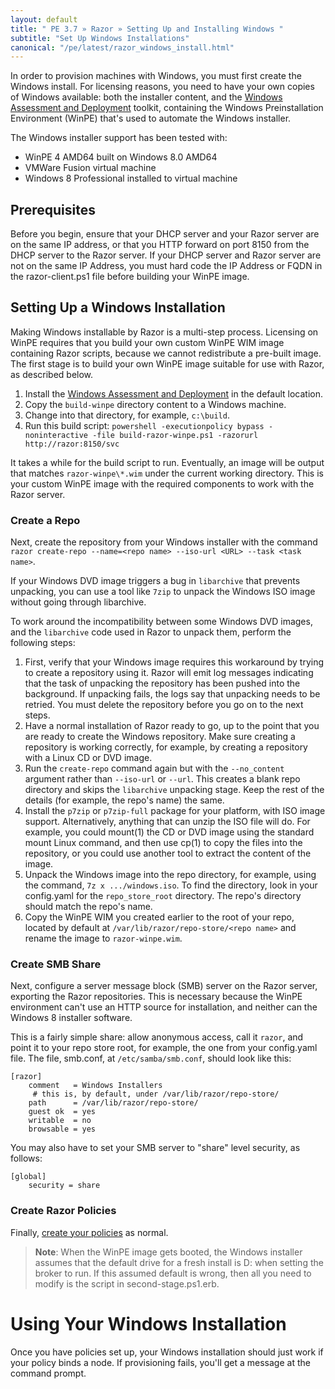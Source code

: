 ```yaml
---
layout: default
title: " PE 3.7 » Razor » Setting Up and Installing Windows "
subtitle: "Set Up Windows Installations"
canonical: "/pe/latest/razor_windows_install.html"
---
```


In order to provision machines with Windows, you must first create the Windows install. For licensing reasons, you need to have your own copies of Windows available: both the installer content, and the [Windows Assessment and Deployment](http://msdn.microsoft.com/en-us/library/windows/hardware/hh825486.aspx) toolkit, containing the Windows Preinstallation Environment (WinPE) that's used to automate the Windows installer.

The Windows installer support has been tested with:

 * WinPE 4 AMD64 built on Windows 8.0 AMD64
 * VMWare Fusion virtual machine
 * Windows 8 Professional installed to virtual machine

## Prerequisites

Before you begin, ensure that your DHCP server and your Razor server are on the same IP address, or that you HTTP forward on port 8150 from the DHCP server to the Razor server. If your DHCP server and Razor server are not on the same IP Address, you must hard code the IP Address or FQDN in the razor-client.ps1 file before building your WinPE image.

## Setting Up a Windows Installation

Making Windows installable by Razor is a multi-step process. Licensing on WinPE requires that you build your own custom WinPE WIM image containing Razor scripts, because we cannot redistribute a pre-built image.  The first stage is to build your own WinPE image suitable for use with Razor, as described below.

1. Install the [Windows Assessment and Deployment](http://msdn.microsoft.com/en-us/library/windows/hardware/hh825486.aspx) in the default location.
2. Copy the `build-winpe` directory content to a Windows machine.
3. Change into that directory, for example, `c:\build`.
4. Run this build script: `powershell -executionpolicy bypass -noninteractive -file build-razor-winpe.ps1 -razorurl http://razor:8150/svc`

It takes a while for the build script to run. Eventually, an image will be output that matches `razor-winpe\*.wim` under the current working directory.  This is your custom WinPE image with the required components to work with the Razor server.

### Create a Repo
Next, create the repository from your Windows installer with the command `razor create-repo --name=<repo name> --iso-url <URL> --task <task name>`.

If your Windows DVD image triggers a bug in `libarchive` that prevents unpacking, you can use a tool like `7zip` to unpack the Windows ISO image without going through libarchive.

To work around the incompatibility between some Windows DVD images, and the `libarchive` code used in Razor to unpack them, perform the following steps:

1. First, verify that your Windows image requires this workaround by trying to create a repository using it.
Razor will emit log messages indicating that the task of unpacking the repository has been pushed into the background. If unpacking fails, the logs say that unpacking needs to be retried. You must delete the repository before you go on to the next steps.
2. Have a normal installation of Razor ready to go, up to the point that you are ready to create the Windows repository. Make sure creating a repository is working correctly, for example, by creating a repository with a Linux CD or DVD image.
3. Run the `create-repo` command again but with the `--no_content` argument rather than `--iso-url` or `--url`. This creates a blank repo directory and skips the `libarchive` unpacking stage. Keep the rest of the details (for example, the repo's name) the same.
4. Install the `p7zip` or `p7zip-full` package for your platform, with ISO image support.
Alternatively, anything that can unzip the ISO file will do. For example, you could mount(1) the CD or DVD image using the standard mount Linux command, and then use cp(1) to copy the files into the repository, or you could use another tool to extract the content of the image.
5. Unpack the Windows image into the repo directory, for example, using the command, `7z x .../windows.iso`. To find the directory, look in your config.yaml for the `repo_store_root` directory. The repo's directory should match the repo's name.
6. Copy the WinPE WIM you created earlier to the root of your repo, located by default at `/var/lib/razor/repo-store/<repo name>` and rename the image to `razor-winpe.wim`.

### Create SMB Share

Next, configure a server message block (SMB) server on the Razor server, exporting the Razor repositories. This is necessary because the WinPE environment can't use an HTTP source for installation, and neither can the Windows 8 installer software.

This is a fairly simple share: allow anonymous access, call it `razor`, and point it to your repo store root, for example, the one from your config.yaml file. The file, smb.conf, at  `/etc/samba/smb.conf`, should look like this:


	[razor]
  		comment   = Windows Installers
 		 # this is, by default, under /var/lib/razor/repo-store/
  		path      = /var/lib/razor/repo-store/
  		guest ok  = yes
  		writable  = no
  		browsable = yes


You may also have to set your SMB server to "share" level security, as follows:

	[global]
  		security = share


### Create Razor Policies

Finally, [create your policies](./razor_using.html#create-policies) as normal.

>**Note**: When the WinPE image gets booted, the Windows installer assumes that the default drive for a fresh install is D: when setting the broker to run. If this assumed default is wrong, then all you need to modify is the script in second-stage.ps1.erb.

# Using Your Windows Installation

Once you have policies set up, your Windows installation should just work if your policy binds a node.  If provisioning fails, you'll get a message at the command prompt.